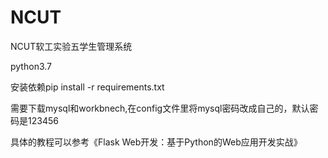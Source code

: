 # NCUT
NCUT软工实验五学生管理系统

python3.7

安装依赖pip install -r requirements.txt

需要下载mysql和workbnech,在config文件里将mysql密码改成自己的，默认密码是123456

具体的教程可以参考《Flask Web开发：基于Python的Web应用开发实战》
